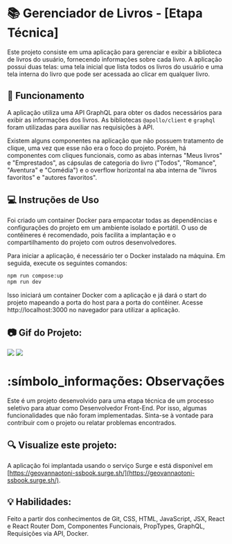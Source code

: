 # 📚 Gerenciador de Livros - [Etapa Técnica]
Este projeto consiste em uma aplicação para gerenciar e exibir a biblioteca de livros do usuário, fornecendo informações sobre cada livro. A aplicação possui duas telas: uma tela inicial que lista todos os livros do usuário e uma tela interna do livro que pode ser acessada ao clicar em qualquer livro. 

## 🚀 Funcionamento
A aplicação utiliza uma API GraphQL para obter os dados necessários para exibir as informações dos livros. As bibliotecas `@apollo/client` e `graphql` foram utilizadas para auxiliar nas requisições à API.

Existem alguns componentes na aplicação que não possuem tratamento de clique, uma vez que esse não era o foco do projeto. Porém, há componentes com cliques funcionais, como as abas internas "Meus livros" e "Emprestados", as cápsulas de categoria do livro ("Todos", "Romance", "Aventura" e "Comédia") e o overflow horizontal na aba interna de "livros favoritos" e "autores favoritos".

## 💻 Instruções de Uso
Foi criado um container Docker para empacotar todas as dependências e configurações do projeto em um ambiente isolado e portátil. O uso de contêineres é recomendado, pois facilita a implantação e o compartilhamento do projeto com outros desenvolvedores.

Para iniciar a aplicação, é necessário ter o Docker instalado na máquina. Em seguida, execute os seguintes comandos:

``` bash
npm run compose:up
npm run dev
```

Isso iniciará um container Docker com a aplicação e já dará o start do projeto mapeando a porta do host para a porta do contêiner. Acesse http://localhost:3000 no navegador para utilizar a aplicação.

##	📷 Gif do Projeto:
<img src="./src/images/ssbook-desktop.gif" />
<img src="./src/images/ssbook-mobile.gif" />

# :símbolo_informações: Observações
Este é um projeto desenvolvido para uma etapa técnica de um processo seletivo para atuar como Desenvolvedor Front-End. Por isso, algumas funcionalidades que não foram implementadas. Sinta-se à vontade para contribuir com o projeto ou relatar problemas encontrados.

## 🔍 Visualize este projeto:
A aplicação foi implantada usando o serviço Surge e está disponível em [https://geovannaotoni-ssbook.surge.sh/](https://geovannaotoni-ssbook.surge.sh/).

## 💡 Habilidades:
Feito a partir dos conhecimentos de Git, CSS, HTML, JavaScript, JSX, React e React Router Dom, Componentes Funcionais, PropTypes, GraphQL, Requisições via API, Docker.
